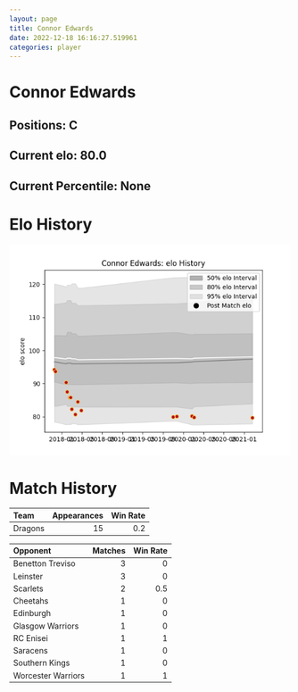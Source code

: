 ```yaml
---  
layout: page  
title: Connor Edwards  
date: 2022-12-18 16:16:27.519961  
categories: player  
---
```

# Connor Edwards

## Positions: C

## Current elo: 80.0

## Current Percentile: None

# Elo History


![elo history](history_ConnorEdwards.png)
# Match History


| Team    |   Appearances |   Win Rate |
|:--------|--------------:|-----------:|
| Dragons |            15 |        0.2 |

| Opponent           |   Matches |   Win Rate |
|:-------------------|----------:|-----------:|
| Benetton Treviso   |         3 |        0   |
| Leinster           |         3 |        0   |
| Scarlets           |         2 |        0.5 |
| Cheetahs           |         1 |        0   |
| Edinburgh          |         1 |        0   |
| Glasgow Warriors   |         1 |        0   |
| RC Enisei          |         1 |        1   |
| Saracens           |         1 |        0   |
| Southern Kings     |         1 |        0   |
| Worcester Warriors |         1 |        1   |